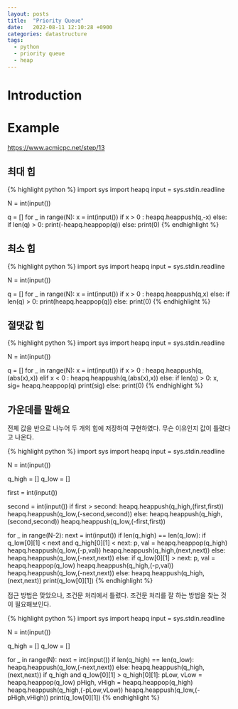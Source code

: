 ```yaml
---
layout: posts
title:  "Priority Queue"
date:   2022-08-11 12:10:28 +0900
categories: datastructure
tags:
  - python
  - priority queue
  - heap
---
```


# Introduction

# Example

https://www.acmicpc.net/step/13

## 최대 힙

{% highlight python %}
import sys
import heapq
input = sys.stdin.readline

N = int(input())

q = []
for _ in range(N):
    x = int(input())
    if x > 0 :
        heapq.heappush(q,-x)
    else:
        if len(q) > 0:
            print(-heapq.heappop(q))
        else:
            print(0)
{% endhighlight %}

## 최소 힙

{% highlight python %}
import sys
import heapq
input = sys.stdin.readline

N = int(input())

q = []
for _ in range(N):
    x = int(input())
    if x > 0 :
        heapq.heappush(q,x)
    else:
        if len(q) > 0:
            print(heapq.heappop(q))
        else:
            print(0)
{% endhighlight %}

## 절댓값 힙

{% highlight python %}
import sys
import heapq
input = sys.stdin.readline

N = int(input())

q = []
for _ in range(N):
    x = int(input())
    if x > 0 :
        heapq.heappush(q,(abs(x),x))
    elif x < 0 :
        heapq.heappush(q,(abs(x),x))
    else:
        if len(q) > 0:
            x, sig= heapq.heappop(q)
            print(sig)
        else:
            print(0)
{% endhighlight %}

## 가운데를 말해요

전체 값을 반으로 나누어 두 개의 힙에 저장하여 구현하였다.
무슨 이유인지 값이 틀렸다고 나온다.

{% highlight python %}
import sys
import heapq
input = sys.stdin.readline

N = int(input())

q_high = []
q_low = []

first = int(input())

second = int(input())
if first > second:
    heapq.heappush(q_high,(first,first))
    heapq.heappush(q_low,(-second,second))
else:
    heapq.heappush(q_high,(second,second))
    heapq.heappush(q_low,(-first,first))

for _ in range(N-2):
    next = int(input())
    if len(q_high) == len(q_low):
        if q_low[0][1] < next and q_high[0][1] < next:
            p, val = heapq.heappop(q_high)
            heapq.heappush(q_low,(-p,val))
            heapq.heappush(q_high,(next,next))
        else:
            heapq.heappush(q_low,(-next,next))
    else:
        if q_low[0][1] > next:
            p, val = heapq.heappop(q_low)
            heapq.heappush(q_high,(-p,val))
            heapq.heappush(q_low,(-next,next))
        else:
            heapq.heappush(q_high,(next,next))
    print(q_low[0][1])
{% endhighlight %}

접근 방법은 맞았으나, 조건문 처리에서 틀렸다.
조건문 처리를 잘 하는 방법을 찾는 것이 필요해보인다.

{% highlight python %}
import sys
import heapq
input = sys.stdin.readline

N = int(input())

q_high = []
q_low = []

for _ in range(N):
    next = int(input())
    if len(q_high) == len(q_low):
        heapq.heappush(q_low,(-next,next))
    else:
        heapq.heappush(q_high,(next,next))
    if q_high and q_low[0][1] > q_high[0][1]:
        pLow, vLow = heapq.heappop(q_low)
        pHigh, vHigh = heapq.heappop(q_high)
        heapq.heappush(q_high,(-pLow,vLow))
        heapq.heappush(q_low,(-pHigh,vHigh))
    print(q_low[0][1])
{% endhighlight %}